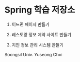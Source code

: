 # Spring 학습 저장소

1. 어드민 페이지 만들기

2. 레스토랑 정보 예약 사이트 만들기

3. 지인 정보 관리 시스템 만들기

Soongsil Univ. Yuseong Choi
